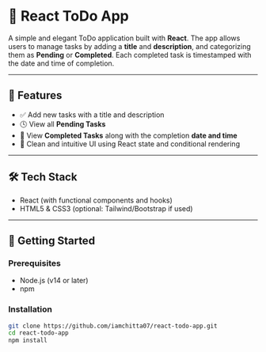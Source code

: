# 📝 React ToDo App

A simple and elegant ToDo application built with **React**. The app allows users to manage tasks by adding a **title** and **description**, and categorizing them as **Pending** or **Completed**. Each completed task is timestamped with the date and time of completion.

---

## 🚀 Features

- ✅ Add new tasks with a title and description
- 🕓 View all **Pending Tasks**
- 📅 View **Completed Tasks** along with the completion **date and time**
- 🧠 Clean and intuitive UI using React state and conditional rendering

---

## 🛠️ Tech Stack

- React (with functional components and hooks)
- HTML5 & CSS3 (optional: Tailwind/Bootstrap if used)

---

## 🔧 Getting Started

### Prerequisites

- Node.js (v14 or later)
- npm

### Installation

```bash
git clone https://github.com/iamchitta07/react-todo-app.git
cd react-todo-app
npm install
